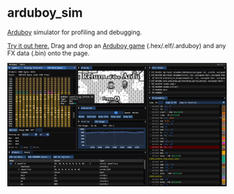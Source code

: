 # arduboy_sim

[Arduboy](https://www.arduboy.com/) simulator for profiling and debugging.

[Try it out here.](https://tiberiusbrown.github.io/arduboy_sim/)
Drag and drop an [Arduboy game](https://community.arduboy.com/c/games/35) (.hex/.elf/.arduboy) and any FX data (.bin) onto the page.

![screenshot](img/screenshot.png)
